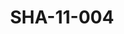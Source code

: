 ---
pid: SHA-11-004
title: SHA-11-004
language: ar
collection: شرحبيل احمد
original_label: 
rights: شرحبيل احمد
location_of_original: شرحبيل احمد
photographer_or_studio: 
scanned_from: photograph 14.5 by 20.7
_date: '1966'
location: اثيوبيا، اديس ابابا
description: جمهور من معجبين شرحبيل احمد وهرامبي
additional_notes: 
permission_display: 'yes'
on_server: 'no'
on_website: 'no'
permalink: /archive/ar/sha-11-004.html
layout: photo-page
---